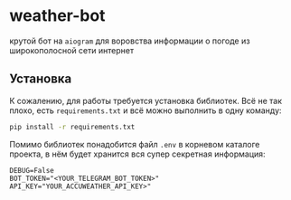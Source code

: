 # weather-bot

крутой бот на `aiogram` для воровства информации о погоде из широкополосной сети интернет

## Установка

К сожалению, для работы требуется установка библиотек. Всё не так плохо, есть `requirements.txt` и всё можно выполнить в одну команду:
```bash
pip install -r requirements.txt
```

Помимо библиотек понадобится файл `.env` в корневом каталоге проекта, в нём будет хранится вся супер секретная информация:
```python3
DEBUG=False
BOT_TOKEN="<YOUR_TELEGRAM_BOT_TOKEN>"
API_KEY="YOUR_ACCUWEATHER_API_KEY>"
```
